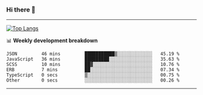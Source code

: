 ### Hi there 👋

-------
[![Top Langs](https://github-readme-stats.vercel.app/api/top-langs/?username=ashish-r)](https://github.com/anuraghazra/github-readme-stats)

📊 **Weekly development breakdown**
<!--START_SECTION:waka-->

```text
JSON         46 mins         ███████████▒░░░░░░░░░░░░░   45.19 %
JavaScript   36 mins         █████████░░░░░░░░░░░░░░░░   35.63 %
SCSS         10 mins         ██▓░░░░░░░░░░░░░░░░░░░░░░   10.76 %
ERB          7 mins          ██░░░░░░░░░░░░░░░░░░░░░░░   07.34 %
TypeScript   0 secs          ▒░░░░░░░░░░░░░░░░░░░░░░░░   00.75 %
Other        0 secs          ░░░░░░░░░░░░░░░░░░░░░░░░░   00.26 %
```

<!--END_SECTION:waka-->
-------

<!--
**ashish-r/ashish-r** is a ✨ _special_ ✨ repository because its `README.md` (this file) appears on your GitHub profile.

Here are some ideas to get you started:

- 🔭 I’m currently working on ...
- 🌱 I’m currently learning ...
- 👯 I’m looking to collaborate on ...
- 🤔 I’m looking for help with ...
- 💬 Ask me about ...
- 📫 How to reach me: ...
- 😄 Pronouns: ...
- ⚡ Fun fact: ...
-->
